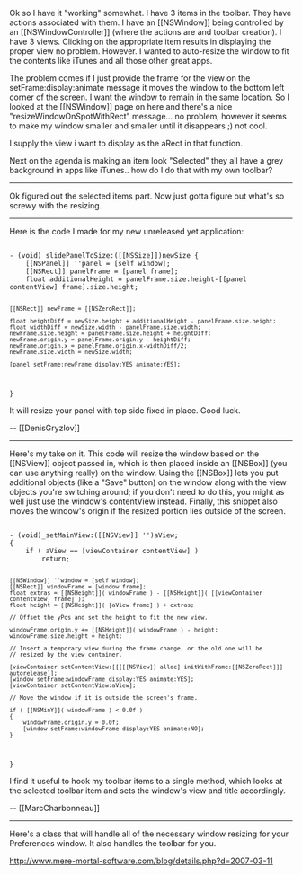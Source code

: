 

Ok so I have it "working" somewhat. I have 3 items in the toolbar. They have actions associated with them. I have an [[NSWindow]] being controlled by an [[NSWindowController]] (where the actions are and toolbar creation). I have 3 views. Clicking on the appropriate item results in displaying the proper view no problem. However. I wanted to auto-resize the window to fit the contents like iTunes and all those other great apps.

The problem comes if I just provide the frame for the view on the setFrame:display:animate message it moves the window to the bottom left corner of the screen. I want the window to remain in the same location. So I looked at the [[NSWindow]] page on here and there's a nice "resizeWindowOnSpotWithRect" message... no problem, however it seems to make my window smaller and smaller until it disappears ;) not cool.

I supply the view i want to display as the aRect in that function. 

Next on the agenda is making an item look "Selected" they all have a grey background in apps like iTunes.. how do I do that with my own toolbar? 

----

Ok figured out the selected items part. Now just gotta figure out what's so screwy with the resizing.

----

Here is the code I made for my new unreleased yet application:

<code>
- (void) slidePanelToSize:([[NSSize]])newSize {
	[[NSPanel]] ''panel = [self window];
	[[NSRect]] panelFrame = [panel frame];
	float additionalHeight = panelFrame.size.height-[[panel contentView] frame].size.height;
	
	[[NSRect]] newFrame = [[NSZeroRect]];
	
	float heightDiff = newSize.height + additionalHeight - panelFrame.size.height;
	float widthDiff = newSize.width - panelFrame.size.width;	
	newFrame.size.height = panelFrame.size.height + heightDiff;
	newFrame.origin.y = panelFrame.origin.y - heightDiff;
	newFrame.origin.x = panelFrame.origin.x-widthDiff/2;
	newFrame.size.width = newSize.width;	
	
	[panel setFrame:newFrame display:YES animate:YES];
}
</code>

It will resize your panel with top side fixed in place. Good luck.

-- [[DenisGryzlov]]

----

Here's my take on it. This code will resize the window based on the [[NSView]] object passed in, which is then placed inside an [[NSBox]] (you can use anything really) on the window. Using the [[NSBox]] lets you put additional objects (like a "Save" button) on the window along with the view objects you're switching around; if you don't need to do this, you might as well just use the window's contentView instead. Finally, this snippet also moves the window's origin if the resized portion lies outside of the screen.

<code>
- (void)_setMainView:([[NSView]] '')aView;
{
	if ( aView == [viewContainer contentView] )
		return;
	
	[[NSWindow]] ''window = [self window];
	[[NSRect]] windowFrame = [window frame];
	float extras = [[NSHeight]]( windowFrame ) - [[NSHeight]]( [[viewContainer contentView] frame] );
	float height = [[NSHeight]]( [aView frame] ) + extras;
	
	// Offset the yPos and set the height to fit the new view.
	
	windowFrame.origin.y += [[NSHeight]]( windowFrame ) - height;
	windowFrame.size.height = height;
	
	// Insert a temporary view during the frame change, or the old one will be
	// resized by the view container.
	
	[viewContainer setContentView:[[[[[NSView]] alloc] initWithFrame:[[NSZeroRect]]] autorelease]];
	[window setFrame:windowFrame display:YES animate:YES];
	[viewContainer setContentView:aView];
	
	// Move the window if it is outside the screen's frame.
	
	if ( [[NSMinY]]( windowFrame ) < 0.0f )
	{
		windowFrame.origin.y = 0.0f;
		[window setFrame:windowFrame display:YES animate:NO];
	}
}
</code>

I find it useful to hook my toolbar items to a single method, which looks at the selected toolbar item and sets the window's view and title accordingly.

-- [[MarcCharbonneau]]


----

Here's a class that will handle all of the necessary window resizing for your Preferences window. It also handles the toolbar for you.

http://www.mere-mortal-software.com/blog/details.php?d=2007-03-11